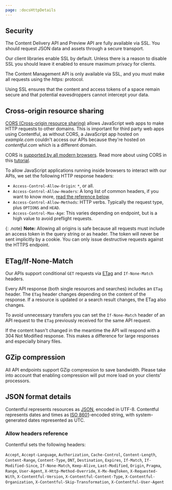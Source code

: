 ```yaml
---
page: :docsHttpDetails
---
```


## Security

The Content Delivery API and Preview API are fully available via SSL. You should request JSON data and assets through a secure transport.

Our client libraries enable SSL by default. Unless there is a reason to disable SSL you should leave it enabled to ensure maximum privacy for clients.

The Content Management API is only available via SSL, and you must make all requests using the _https:_ protocol.

Using SSL ensures that the content and access tokens of a space remain secure and that potential eavesdroppers cannot intercept your data.

## Cross-origin resource sharing

[CORS (Cross-origin resource sharing)](https://en.wikipedia.org/wiki/Cross-origin_resource_sharing) allows JavaScript web apps to make HTTP requests to other domains. This is important for third party web apps using Contentful, as without CORS, a JavaScript app hosted on _example.com_ couldn't access our APIs because they're hosted on _contentful.com_ which is a different domain.

CORS is [supported by all modern browsers](http://caniuse.com/cors). Read more about using CORS in this [tutorial](http://www.html5rocks.com/en/tutorials/cors/).

To allow JavaScript applications running inside browsers to interact with our APIs, we set the following HTTP response headers:

- `Access-Control-Allow-Origin`: `*`, or all.
- `Access-Control-Allow-Headers`: A long list of common headers, if you want to know more, [read the reference below](#allow-headers).
- `Access-Control-Allow-Methods`: HTTP verbs. Typically the request type, plus `OPTIONS` and `HEAD`.
- `Access-Control-Max-Age`: This varies depending on endpoint, but is a high value to avoid preflight requests.

{: .note}
**Note:** Allowing all origins is safe because all requests must include an access token in the query string or as header. The token will never be sent implicitly by a cookie. You can only issue destructive requests against the HTTPS endpoint.

## ETag/If-None-Match

Our APIs support conditional `GET` requests via [ETag](https://en.wikipedia.org/wiki/HTTP_ETag) and `If-None-Match` headers.

Every API response (both single resources and searches) includes an `ETag` header. The `ETag` header changes depending on the content of the response. If a resource is updated or a search result changes, the ETag also changes.

To avoid unnecessary transfers you can set the `If-None-Match` header of an API request to the `ETag` previously received for the same API request.

If the content hasn't changed in the meantime the API will respond with a 304 Not Modified response. This makes a difference for large responses and especially binary files.

## GZip compression

All API endpoints support GZip compression to save bandwidth. Please take into account that enabling compression will put more load on your clients' processors.

## JSON format details

Contentful represents resources as [JSON](http://json.org), encoded in UTF-8. Contentful represents dates and times as [ISO 8601](https://en.wikipedia.org/wiki/ISO_8601)-encoded string, with system-generated dates represented as UTC.

### Allow headers reference <a id="allow-headers"></a>

Contentful sets the following headers:

`Accept`, `Accept-Language`, `Authorization`, `Cache-Control`, `Content-Length`, `Content-Range`, `Content-Type`, `DNT`, `Destination`, `Expires`, `If-Match`, `If-Modified-Since`, `If-None-Match`, `Keep-Alive`, `Last-Modified`, `Origin`, `Pragma`, `Range`, `User-Agent`, `X-Http-Method-Override`, `X-Mx-ReqToken`, `X-Requested-With`, `X-Contentful-Version`, `X-Contentful-Content-Type`, `X-Contentful-Organization`, `X-Contentful-Skip-Transformation`, `X-Contentful-User-Agent`
